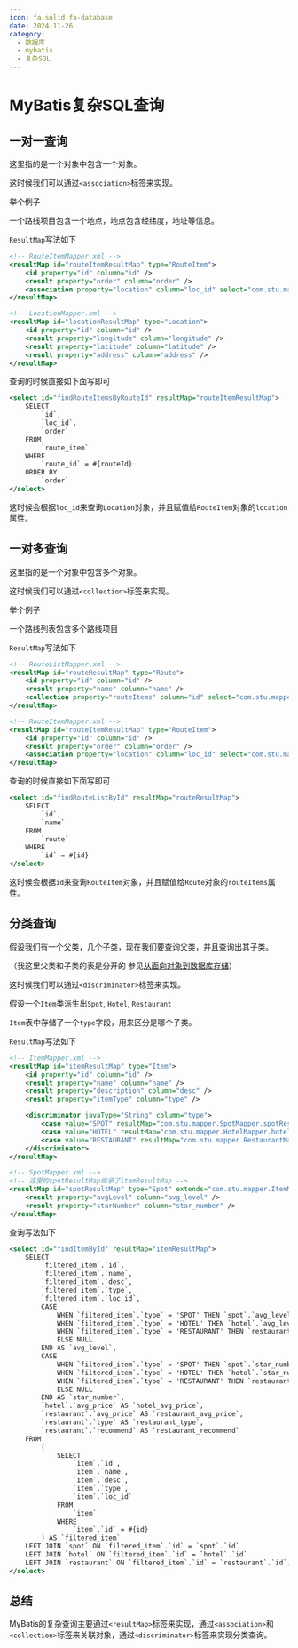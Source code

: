 ```yaml
---
icon: fa-solid fa-database
date: 2024-11-26
category:
  - 数据库
  - mybatis
  - 复杂SQL
---
```


# MyBatis复杂SQL查询

## 一对一查询

这里指的是一个对象中包含一个对象。

这时候我们可以通过`<association>`标签来实现。

举个例子

一个路线项目包含一个地点，地点包含经纬度，地址等信息。

`ResultMap`写法如下

```xml
<!-- RouteItemMapper.xml -->
<resultMap id="routeItemResultMap" type="RouteItem">
    <id property="id" column="id" />
    <result property="order" column="order" />
    <association property="location" column="loc_id" select="com.stu.mapper.LocationMapper.findLocationById" />
</resultMap>

<!-- LocationMapper.xml -->
<resultMap id="locationResultMap" type="Location">
    <id property="id" column="id" />
    <result property="longitude" column="longitude" />
    <result property="latitude" column="latitude" />
    <result property="address" column="address" />
</resultMap>
```

查询的时候直接如下面写即可

```xml
<select id="findRouteItemsByRouteId" resultMap="routeItemResultMap">
    SELECT
        `id`,
        `loc_id`,
        `order`
    FROM
        `route_item`
    WHERE
        `route_id` = #{routeId}
    ORDER BY
        `order`
</select>
```

这时候会根据`loc_id`来查询`Location`对象，并且赋值给`RouteItem`对象的`location`属性。

## 一对多查询

这里指的是一个对象中包含多个对象。

这时候我们可以通过`<collection>`标签来实现。

举个例子

一个路线列表包含多个路线项目

`ResultMap`写法如下

```xml
<!-- RouteListMapper.xml -->
<resultMap id="routeResultMap" type="Route">
    <id property="id" column="id" />
    <result property="name" column="name" />
    <collection property="routeItems" column="id" select="com.stu.mapper.RouteItemMapper.findRouteItemsByRouteId" />
</resultMap>

<!-- RouteItemMapper.xml -->
<resultMap id="routeItemResultMap" type="RouteItem">
    <id property="id" column="id" />
    <result property="order" column="order" />
    <association property="location" column="loc_id" select="com.stu.mapper.LocationMapper.findLocationById" />
</resultMap>
```

查询的时候直接如下面写即可

```xml
<select id="findRouteListById" resultMap="routeResultMap">
    SELECT
        `id`,
        `name`
    FROM
        `route`
    WHERE
        `id` = #{id}
</select>
```

这时候会根据`id`来查询`RouteItem`对象，并且赋值给`Route`对象的`routeItems`属性。

## 分类查询

假设我们有一个父类，几个子类，现在我们要查询父类，并且查询出其子类。

（我这里父类和子类的表是分开的 参见[从面向对象到数据库存储](./从面向对象到数据库存储.md)）

这时候我们可以通过`<discriminator>`标签来实现。

假设一个`Item`类派生出`Spot`, `Hotel`, `Restaurant`

`Item`表中存储了一个`type`字段，用来区分是哪个子类。

`ResultMap`写法如下

```xml
<!-- ItemMapper.xml -->
<resultMap id="itemResultMap" type="Item">
    <id property="id" column="id" />
    <result property="name" column="name" />
    <result property="description" column="desc" />
    <result property="itemType" column="type" />

    <discriminator javaType="String" column="type">
        <case value="SPOT" resultMap="com.stu.mapper.SpotMapper.spotResultMap" />
        <case value="HOTEL" resultMap="com.stu.mapper.HotelMapper.hotelResultMap" />
        <case value="RESTAURANT" resultMap="com.stu.mapper.RestaurantMapper.restaurantResultMap" />
    </discriminator>
</resultMap>

<!-- SpotMapper.xml -->
<!-- 这里的spotResultMap继承了itemResultMap -->
<resultMap id="spotResultMap" type="Spot" extends="com.stu.mapper.ItemMapper.itemResultMap">
    <result property="avgLevel" column="avg_level" />
    <result property="starNumber" column="star_number" />
</resultMap>
```

查询写法如下

```xml
<select id="findItemById" resultMap="itemResultMap">
    SELECT
        `filtered_item`.`id`,
        `filtered_item`.`name`,
        `filtered_item`.`desc`,
        `filtered_item`.`type`,
        `filtered_item`.`loc_id`,
        CASE
            WHEN `filtered_item`.`type` = 'SPOT' THEN `spot`.`avg_level`
            WHEN `filtered_item`.`type` = 'HOTEL' THEN `hotel`.`avg_level`
            WHEN `filtered_item`.`type` = 'RESTAURANT' THEN `restaurant`.`avg_level`
            ELSE NULL
        END AS `avg_level`,
        CASE
            WHEN `filtered_item`.`type` = 'SPOT' THEN `spot`.`star_number`
            WHEN `filtered_item`.`type` = 'HOTEL' THEN `hotel`.`star_number`
            WHEN `filtered_item`.`type` = 'RESTAURANT' THEN `restaurant`.`star_number`
            ELSE NULL
        END AS `star_number`,
        `hotel`.`avg_price` AS `hotel_avg_price`,
        `restaurant`.`avg_price` AS `restaurant_avg_price`,
        `restaurant`.`type` AS `restaurant_type`,
        `restaurant`.`recommend` AS `restaurant_recommend`
    FROM
        (
            SELECT
                `item`.`id`,
                `item`.`name`,
                `item`.`desc`,
                `item`.`type`,
                `item`.`loc_id`
            FROM
                `item`
            WHERE
                `item`.`id` = #{id}
        ) AS `filtered_item`
    LEFT JOIN `spot` ON `filtered_item`.`id` = `spot`.`id`
    LEFT JOIN `hotel` ON `filtered_item`.`id` = `hotel`.`id`
    LEFT JOIN `restaurant` ON `filtered_item`.`id` = `restaurant`.`id`;
</select>
```

## 总结

MyBatis的复杂查询主要通过`<resultMap>`标签来实现，通过`<association>`和`<collection>`标签来关联对象，通过`<discriminator>`标签来实现分类查询。
